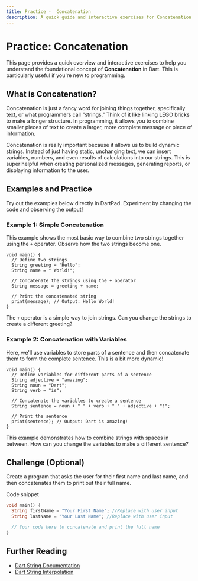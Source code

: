 ```yaml
---
title: Practice -  Concatenation
description: A quick guide and interactive exercises for Concatenation in Dart.
---
```


# Practice: Concatenation

This page provides a quick overview and interactive exercises to help you understand the foundational concept of **Concatenation** in Dart. This is particularly useful if you're new to programming.

## What is Concatenation?

Concatenation is just a fancy word for joining things together, specifically text, or what programmers call "strings." Think of it like linking LEGO bricks to make a longer structure. In programming, it allows you to combine smaller pieces of text to create a larger, more complete message or piece of information.

Concatenation is really important because it allows us to build dynamic strings. Instead of just having static, unchanging text, we can insert variables, numbers, and even results of calculations into our strings. This is super helpful when creating personalized messages, generating reports, or displaying information to the user.

## Examples and Practice

Try out the examples below directly in DartPad. Experiment by changing the code and observing the output!

### Example 1: Simple Concatenation

This example shows the most basic way to combine two strings together using the `+` operator. Observe how the two strings become one.

```dartpad:run-dart
void main() {
  // Define two strings
  String greeting = "Hello";
  String name = " World!";

  // Concatenate the strings using the + operator
  String message = greeting + name;

  // Print the concatenated string
  print(message); // Output: Hello World!
}
```

The `+` operator is a simple way to join strings. Can you change the strings to create a different greeting?

### Example 2: Concatenation with Variables

Here, we'll use variables to store parts of a sentence and then concatenate them to form the complete sentence.  This is a bit more dynamic!

```dartpad:run-dart
void main() {
  // Define variables for different parts of a sentence
  String adjective = "amazing";
  String noun = "Dart";
  String verb = "is";

  // Concatenate the variables to create a sentence
  String sentence = noun + " " + verb + " " + adjective + "!";

  // Print the sentence
  print(sentence); // Output: Dart is amazing!
}
```

This example demonstrates how to combine strings with spaces in between. How can you change the variables to make a different sentence?

## Challenge (Optional)
Create a program that asks the user for their first name and last name, and then concatenates them to print out their full name.

Code snippet

```dart
void main() {
  String firstName = "Your First Name"; //Replace with user input
  String lastName = "Your Last Name"; //Replace with user input

  // Your code here to concatenate and print the full name
}
```


## Further Reading

*   [Dart String Documentation](https://api.dart.dev/stable/3.3.0/dart-core/String-class.html)
*   [Dart String Interpolation](https://dart.dev/guides/language/language-tour#strings)
